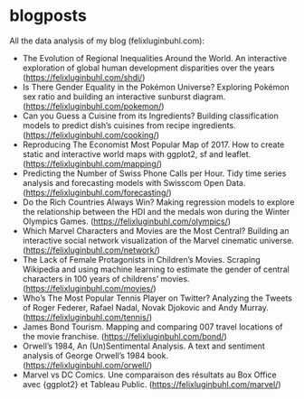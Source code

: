 # blogposts

All the data analysis of my blog (felixluginbuhl.com):

- The Evolution of Regional Inequalities Around the World. An interactive exploration of global human development disparities over the years (https://felixluginbuhl.com/shdi/)
- Is There Gender Equality in the Pokémon Universe? Exploring Pokémon sex ratio and building an interactive sunburst diagram. (https://felixluginbuhl.com/pokemon/)
- Can you Guess a Cuisine from its Ingredients? Building classification models to predict dish’s cuisines from recipe ingredients. (https://felixluginbuhl.com/cooking/)
- Reproducing The Economist Most Popular Map of 2017. How to create static and interactive world maps with ggplot2, sf and leaflet. (https://felixluginbuhl.com/mapping/)
- Predicting the Number of Swiss Phone Calls per Hour. Tidy time series analysis and forecasting models with Swisscom Open Data. (https://felixluginbuhl.com/forecasting/)
- Do the Rich Countries Always Win? Making regression models to explore the relationship between the HDI and the medals won during the Winter Olympics Games. (https://felixluginbuhl.com/olympics/)
- Which Marvel Characters and Movies are the Most Central? Building an interactive social network visualization of the Marvel cinematic universe. (https://felixluginbuhl.com/network/)
- The Lack of Female Protagonists in Children’s Movies. Scraping Wikipedia and using machine learning to estimate the gender of central characters in 100 years of childrens’ movies. (https://felixluginbuhl.com/movies/)
- Who’s The Most Popular Tennis Player on Twitter? Analyzing the Tweets of Roger Federer, Rafael Nadal, Novak Djokovic and Andy Murray. (https://felixluginbuhl.com/tennis/)
- James Bond Tourism. Mapping and comparing 007 travel locations of the movie franchise. (https://felixluginbuhl.com/bond/)
- Orwell’s 1984, An (Un)Sentimental Analysis. A text and sentiment analysis of George Orwell’s 1984 book. (https://felixluginbuhl.com/orwell/)
- Marvel vs DC Comics. Une comparaison des résultats au Box Office avec {ggplot2} et Tableau Public. (https://felixluginbuhl.com/marvel/)
